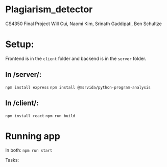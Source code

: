 # Plagiarism_detector
CS4350 Final Project
Will Cui, Naomi Kim, Srinath Gaddipati, Ben Schultze


# Setup:
Frontend is in the `client` folder and backend is in the `server` folder.

## In /server/: 
```npm install express```
```npm install @msrvida/python-program-analysis```

## In /client/:
```npm install react```
```npm run build```

# Running app
In both: 
```npm run start```

Tasks:
